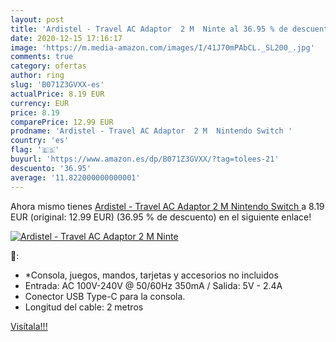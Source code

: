 ```yaml
---
layout: post
title: 'Ardistel - Travel AC Adaptor  2 M  Ninte al 36.95 % de descuento'
date: 2020-12-15 17:16:17
image: 'https://m.media-amazon.com/images/I/41J70mPAbCL._SL200_.jpg'
comments: true
category: ofertas
author: ring
slug: 'B071Z3GVXX-es'
actualPrice: 8.19 EUR
currency: EUR
price: 8.19
comparePrice: 12.99 EUR
prodname: 'Ardistel - Travel AC Adaptor  2 M  Nintendo Switch '
country: 'es'
flag: '🇪🇸'
buyurl: 'https://www.amazon.es/dp/B071Z3GVXX/?tag=tolees-21'
descuento: '36.95'
average: '11.822000000000001'
---
```


Ahora mismo tienes [Ardistel - Travel AC Adaptor  2 M  Nintendo Switch ](https://www.amazon.es/dp/B071Z3GVXX/?tag=tolees-21) a 8.19 EUR (original: 12.99 EUR) (36.95 %  de descuento) en el siguiente enlace!

[![Ardistel - Travel AC Adaptor  2 M  Ninte](https://m.media-amazon.com/images/I/41J70mPAbCL._SL200_.jpg)](https://www.amazon.es/dp/B071Z3GVXX/?tag=tolees-21)

🔎:

- *Consola, juegos, mandos, tarjetas y accesorios no incluidos
- Entrada: AC 100V-240V @ 50/60Hz 350mA / Salida: 5V - 2.4A
- Conector USB Type-C para la consola.
- Longitud del cable: 2 metros

[Visítala!!!](https://www.amazon.es/dp/B071Z3GVXX/?tag=tolees-21)
